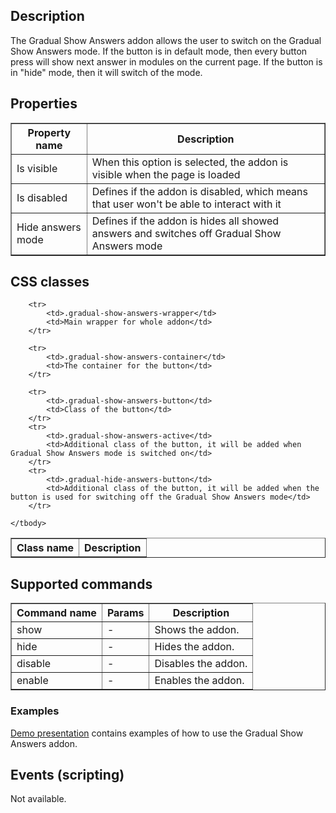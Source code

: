 ## Description
The Gradual Show Answers addon allows the user to switch on the Gradual Show Answers mode.
If the button is in default mode, then every button press will show next answer in modules on the current page.
If the button is in "hide" mode, then it will switch of the mode.

## Properties

<table border="1">
  <tbody>
    <tr>
      <th>Property name</th>
      <th>Description</th>
    </tr>
    <tr>
        <td>Is visible</td>
        <td>When this option is selected, the addon is visible when the page is loaded</td>
    </tr>
    <tr>
        <td>Is disabled</td>
        <td>Defines if the addon is disabled, which means that user won't be able to interact with it</td>
    </tr>
    <tr>
        <td>Hide answers mode</td>
        <td>Defines if the addon is hides all showed answers and switches off Gradual Show Answers mode</td>
    </tr>
  </tbody>
</table>


## CSS classes

<table border='1'>
    <tbody>
        <tr>
            <th>Class name</th>
            <th>Description</th> 
        </tr>
    
        <tr>
            <td>.gradual-show-answers-wrapper</td>
            <td>Main wrapper for whole addon</td> 
        </tr>
        
        <tr>
            <td>.gradual-show-answers-container</td>
            <td>The container for the button</td> 
        </tr>
        
        <tr>
            <td>.gradual-show-answers-button</td>
            <td>Class of the button</td> 
        </tr>
        <tr>
            <td>.gradual-show-answers-active</td>
            <td>Additional class of the button, it will be added when Gradual Show Answers mode is switched on</td> 
        </tr>        
        <tr>
            <td>.gradual-hide-answers-button</td>
            <td>Additional class of the button, it will be added when the button is used for switching off the Gradual Show Answers mode</td> 
        </tr>
    
    </tbody>
</table>

## Supported commands

<table border='1'>
    <tbody>
        <tr>
            <th>Command name</th>
            <th>Params</th>
            <th>Description</th>
        </tr>
        <tr>
            <td>show</td>
            <td>-</td>
            <td>Shows the addon.</td>
        </tr>
        <tr>
            <td>hide</td>
            <td>-</td>
            <td>Hides the addon.</td>
        </tr>    
        <tr>
            <td>disable</td>
            <td>-</td>
            <td>Disables the addon.</td>
        </tr>    
        <tr>
            <td>enable</td>
            <td>-</td>
            <td>Enables the addon.</td>
        </tr>
    </tbody>
</table>

### Examples
[Demo presentation](/embed/25253547551227904 "Demo presentation") contains examples of how to use the Gradual Show Answers addon.                              

## Events (scripting)
Not available.  
